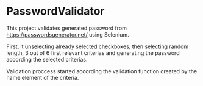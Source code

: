 # PasswordValidator

This project validates generated password from https://passwordsgenerator.net/ using Selenium.

First, it unselecting already selected checkboxes, then selecting random length, 3 out of 6 first relevant criterias and generating the password according the selected criterias.

Validation proccess started according the validation function created by the name element of the criteria.
